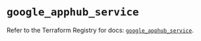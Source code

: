 # `google_apphub_service`

Refer to the Terraform Registry for docs: [`google_apphub_service`](https://registry.terraform.io/providers/hashicorp/google/5.22.0/docs/resources/apphub_service).
